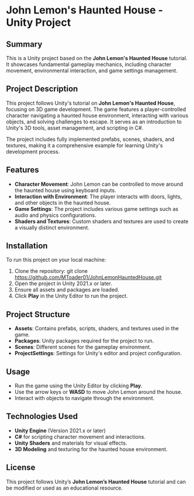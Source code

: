 # John Lemon's Haunted House - Unity Project

## Summary
This is a Unity project based on the **John Lemon's Haunted House** tutorial. It showcases fundamental gameplay mechanics, including character movement, environmental interaction, and game settings management.

## Project Description
This project follows Unity's tutorial on **John Lemon's Haunted House**, focusing on 3D game development. The game features a player-controlled character navigating a haunted house environment, interacting with various objects, and solving challenges to escape. It serves as an introduction to Unity's 3D tools, asset management, and scripting in C#.

The project includes fully implemented prefabs, scenes, shaders, and textures, making it a comprehensive example for learning Unity's development process.

## Features
- **Character Movement**: John Lemon can be controlled to move around the haunted house using keyboard inputs.
- **Interaction with Environment**: The player interacts with doors, lights, and other objects in the haunted house.
- **Game Settings**: The project includes various game settings such as audio and physics configurations.
- **Shaders and Textures**: Custom shaders and textures are used to create a visually distinct environment.

## Installation
To run this project on your local machine:
1. Clone the repository:
git clone https://github.com/MToader01/JohnLemonHauntedHouse.git
2. Open the project in Unity 2021.x or later.
3. Ensure all assets and packages are loaded.
4. Click **Play** in the Unity Editor to run the project.

## Project Structure
- **Assets**: Contains prefabs, scripts, shaders, and textures used in the game.
- **Packages**: Unity packages required for the project to run.
- **Scenes**: Different scenes for the gameplay environment.
- **ProjectSettings**: Settings for Unity's editor and project configuration.

## Usage
- Run the game using the Unity Editor by clicking **Play**.
- Use the arrow keys or **WASD** to move John Lemon around the house.
- Interact with objects to navigate through the environment.

## Technologies Used
- **Unity Engine** (Version 2021.x or later)
- **C#** for scripting character movement and interactions.
- **Unity Shaders** and materials for visual effects.
- **3D Modeling** and texturing for the haunted house environment.

## License
This project follows Unity’s **John Lemon’s Haunted House** tutorial and can be modified or used as an educational resource.
